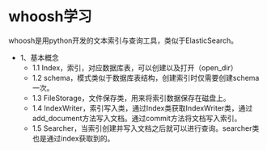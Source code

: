 # whoosh学习
whoosh是用python开发的文本索引与查询工具，类似于ElasticSearch。
- 1、基本概念
  - 1.1 Index，索引，对应数据库表，可以创建以及打开（open_dir）
  - 1.2 schema，模式类似于数据库表结构，创建索引时仅需要创建schema一次。
  - 1.3 FileStorage，文件保存类，用来将索引数据保存在磁盘上。
  - 1.4 IndexWriter，索引写入类，通过Index类获取IndexWriter类，通过add_document方法写入文档。通过commit方法将文档写入索引。
  - 1.5 Searcher，当索引创建并写入文档之后就可以进行查询。searcher类也是通过index获取到的。